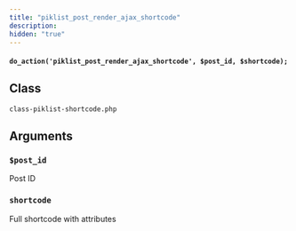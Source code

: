 ```yaml
---
title: "piklist_post_render_ajax_shortcode"
description:
hidden: "true"
---
```


#### `do_action('piklist_post_render_ajax_shortcode', $post_id, $shortcode);`


## Class
`class-piklist-shortcode.php`

## Arguments

### `$post_id`
Post ID


### `shortcode`
Full shortcode with attributes
